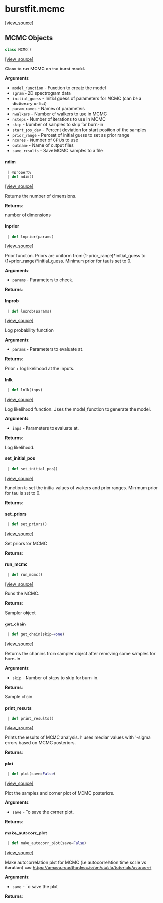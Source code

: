 <a name="burstfit.mcmc"></a>
# burstfit.mcmc

[[view_source]](https://github.com/thepetabyteproject/burstfit/blob/d2a59b6cca4f8d56113504e79416bde1ab64ffea/burstfit/mcmc.py#L3)

<a name="burstfit.mcmc.MCMC"></a>
## MCMC Objects

```python
class MCMC()
```

[[view_source]](https://github.com/thepetabyteproject/burstfit/blob/d2a59b6cca4f8d56113504e79416bde1ab64ffea/burstfit/mcmc.py#L15)

Class to run MCMC on the burst model.

**Arguments**:

- `model_function` - Function to create the model
- `sgram` - 2D spectrogram data
- `initial_guess` - Initial guess of parameters for MCMC (can be a dictionary or list)
- `param_names` - Names of parameters
- `nwalkers` - Number of walkers to use in MCMC
- `nsteps` - Number of iterations to use in MCMC
- `skip` - Number of samples to skip for burn-in
- `start_pos_dev` - Percent deviation for start position of the samples
- `prior_range` - Percent of initial guess to set as prior range
- `ncores` - Number of CPUs to use
- `outname` - Name of output files
- `save_results` - Save MCMC samples to a file

<a name="burstfit.mcmc.MCMC.ndim"></a>
#### ndim

```python
 | @property
 | def ndim()
```

[[view_source]](https://github.com/thepetabyteproject/burstfit/blob/d2a59b6cca4f8d56113504e79416bde1ab64ffea/burstfit/mcmc.py#L87)

Returns the number of dimensions.

**Returns**:

  number of dimensions

<a name="burstfit.mcmc.MCMC.lnprior"></a>
#### lnprior

```python
 | def lnprior(params)
```

[[view_source]](https://github.com/thepetabyteproject/burstfit/blob/d2a59b6cca4f8d56113504e79416bde1ab64ffea/burstfit/mcmc.py#L97)

Prior function. Priors are uniform from (1-prior_range)*initial_guess to (1+prior_range)*initial_guess.
Minimum prior for tau is set to 0.

**Arguments**:

- `params` - Parameters to check.
  

**Returns**:


<a name="burstfit.mcmc.MCMC.lnprob"></a>
#### lnprob

```python
 | def lnprob(params)
```

[[view_source]](https://github.com/thepetabyteproject/burstfit/blob/d2a59b6cca4f8d56113504e79416bde1ab64ffea/burstfit/mcmc.py#L116)

Log probability function.

**Arguments**:

- `params` - Parameters to evaluate at.
  

**Returns**:

  Prior + log likelihood at the inputs.

<a name="burstfit.mcmc.MCMC.lnlk"></a>
#### lnlk

```python
 | def lnlk(inps)
```

[[view_source]](https://github.com/thepetabyteproject/burstfit/blob/d2a59b6cca4f8d56113504e79416bde1ab64ffea/burstfit/mcmc.py#L132)

Log likelihood function. Uses the model_function to generate the model.

**Arguments**:

- `inps` - Parameters to evaluate at.
  

**Returns**:

  Log likelihood.

<a name="burstfit.mcmc.MCMC.set_initial_pos"></a>
#### set\_initial\_pos

```python
 | def set_initial_pos()
```

[[view_source]](https://github.com/thepetabyteproject/burstfit/blob/d2a59b6cca4f8d56113504e79416bde1ab64ffea/burstfit/mcmc.py#L146)

Function to set the initial values of walkers and prior ranges.
Minimum prior for tau is set to 0.

**Returns**:


<a name="burstfit.mcmc.MCMC.set_priors"></a>
#### set\_priors

```python
 | def set_priors()
```

[[view_source]](https://github.com/thepetabyteproject/burstfit/blob/d2a59b6cca4f8d56113504e79416bde1ab64ffea/burstfit/mcmc.py#L173)

Set priors for MCMC

**Returns**:


<a name="burstfit.mcmc.MCMC.run_mcmc"></a>
#### run\_mcmc

```python
 | def run_mcmc()
```

[[view_source]](https://github.com/thepetabyteproject/burstfit/blob/d2a59b6cca4f8d56113504e79416bde1ab64ffea/burstfit/mcmc.py#L243)

Runs the MCMC.

**Returns**:

  Sampler object

<a name="burstfit.mcmc.MCMC.get_chain"></a>
#### get\_chain

```python
 | def get_chain(skip=None)
```

[[view_source]](https://github.com/thepetabyteproject/burstfit/blob/d2a59b6cca4f8d56113504e79416bde1ab64ffea/burstfit/mcmc.py#L305)

Returns the chanins from sampler object after removing some samples for burn-in.

**Arguments**:

- `skip` - Number of steps to skip for burn-in.
  

**Returns**:

  Sample chain.

<a name="burstfit.mcmc.MCMC.print_results"></a>
#### print\_results

```python
 | def print_results()
```

[[view_source]](https://github.com/thepetabyteproject/burstfit/blob/d2a59b6cca4f8d56113504e79416bde1ab64ffea/burstfit/mcmc.py#L340)

Prints the results of MCMC analysis. It uses median values with 1-sigma errors based on MCMC posteriors.

**Returns**:


<a name="burstfit.mcmc.MCMC.plot"></a>
#### plot

```python
 | def plot(save=False)
```

[[view_source]](https://github.com/thepetabyteproject/burstfit/blob/d2a59b6cca4f8d56113504e79416bde1ab64ffea/burstfit/mcmc.py#L357)

Plot the samples and corner plot of MCMC posteriors.

**Arguments**:

- `save` - To save the corner plot.
  

**Returns**:


<a name="burstfit.mcmc.MCMC.make_autocorr_plot"></a>
#### make\_autocorr\_plot

```python
 | def make_autocorr_plot(save=False)
```

[[view_source]](https://github.com/thepetabyteproject/burstfit/blob/d2a59b6cca4f8d56113504e79416bde1ab64ffea/burstfit/mcmc.py#L372)

Make autocorrelation plot for MCMC (i.e autocorrelation  time scale vs iteration)
see https://emcee.readthedocs.io/en/stable/tutorials/autocorr/

**Arguments**:

- `save` - To save the plot
  

**Returns**:


